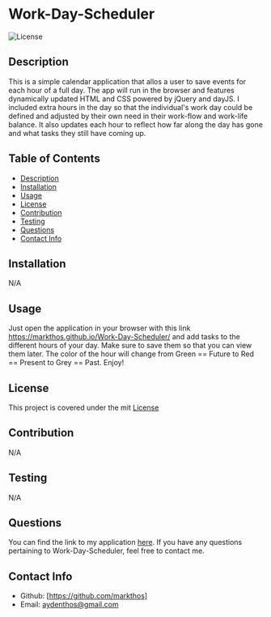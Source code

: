 # Work-Day-Scheduler

  ![License](https://img.shields.io/badge/License-mit-blue.svg)

  ## Description
  This is a simple calendar application that allos a user to save events for each hour of a full day.  The app will run in the browser and features dynamically updated HTML and CSS powered by jQuery and dayJS.  I included extra hours in the day so that the individual's work day could be defined and adjusted by their own need in their work-flow and work-life balance. It also updates each hour to reflect how far along the day has gone and what tasks they still have coming up.

  ## Table of Contents
  - [Description](#description)
  - [Installation](#installation)
  - [Usage](#usage)
  - [License](#license)
  - [Contribution](#contribution)
  - [Testing](#test)
  - [Questions](#questions)
  - [Contact Info](#contact-info)

  ## Installation
  N/A

  ## Usage
  Just open the application in your browser with this link https://markthos.github.io/Work-Day-Scheduler/ and add tasks to the different hours of your day.  Make sure to save them so that you can view them later. The color of the hour will change from Green == Future to Red == Present to Grey == Past.  Enjoy!
  
  ## License
  This project is covered under the mit [License](https://choosealicense.com/licenses/${license})

  ## Contribution
  N/A

  ## Testing
  N/A

  ## Questions
  You can find the link to my application [here](https://markthos.github.io/Work-Day-Scheduler/).
  If you have any questions pertaining to Work-Day-Scheduler, feel free to contact me.
  
  ## Contact Info
  - Github: [https://github.com/markthos]
  - Email: aydenthos@gmail.com
